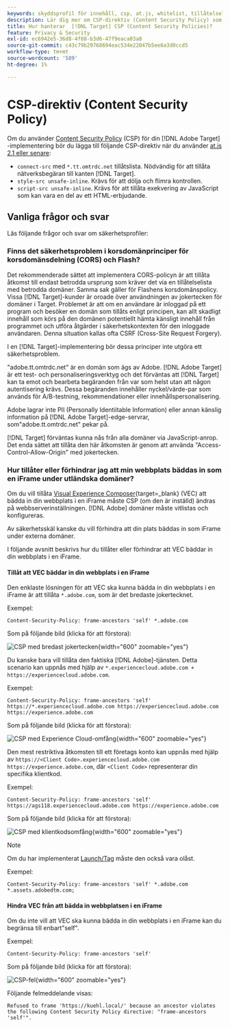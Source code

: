 ```yaml
---
keywords: skyddsprofil för innehåll, csp, at.js, whitelist, tillåtelselista, flimmer, pre-hide, prehidden, content security policy, iFrame, iframe
description: Lär dig mer om CSP-direktiv (Content Security Policy) som du bör lägga till när du använder  [!DNL Adobe Target].
title: Hur hanterar  [!DNL Target] CSP (Content Security Policies)?
feature: Privacy & Security
exl-id: ec6942e5-36d8-4f88-b3d6-47f9eaca03a8
source-git-commit: c43c79b29768694eac534e22047b5ee6a3d0ccd5
workflow-type: tm+mt
source-wordcount: '589'
ht-degree: 1%

---
```


# CSP-direktiv (Content Security Policy)

Om du använder [Content Security Policy](https://en.wikipedia.org/wiki/Content_Security_Policy) (CSP) för din [!DNL Adobe Target] -implementering bör du lägga till följande CSP-direktiv när du använder [ at.js 2.1 eller senare](../../implement/client-side/atjs/target-atjs-versions.md):

* `connect-src` med `*.tt.omtrdc.net` tillåtslista. Nödvändig för att tillåta nätverksbegäran till kanten [!DNL Target].
* `style-src unsafe-inline`. Krävs för att dölja och flimra kontrollen.
* `script-src unsafe-inline`. Krävs för att tillåta exekvering av JavaScript som kan vara en del av ett HTML-erbjudande.

## Vanliga frågor och svar

Läs följande frågor och svar om säkerhetsprofiler:

### Finns det säkerhetsproblem i korsdomänprinciper för korsdomänsdelning (CORS) och Flash?

Det rekommenderade sättet att implementera CORS-policyn är att tillåta åtkomst till endast betrodda ursprung som kräver det via en tillåtelselista med betrodda domäner. Samma sak gäller för Flashens korsdomänspolicy. Vissa [!DNL Target]-kunder är oroade över användningen av jokertecken för domäner i Target. Problemet är att om en användare är inloggad på ett program och besöker en domän som tillåts enligt principen, kan allt skadligt innehåll som körs på den domänen potentiellt hämta känsligt innehåll från programmet och utföra åtgärder i säkerhetskontexten för den inloggade användaren. Denna situation kallas ofta CSRF (Cross-Site Request Forgery).

I en [!DNL Target]-implementering bör dessa principer inte utgöra ett säkerhetsproblem.

&quot;adobe.tt.omtrdc.net&quot; är en domän som ägs av Adobe. [!DNL Adobe Target] är ett test- och personaliseringsverktyg och det förväntas att [!DNL Target] kan ta emot och bearbeta begäranden från var som helst utan att någon autentisering krävs. Dessa begäranden innehåller nyckel/värde-par som används för A/B-testning, rekommendationer eller innehållspersonalisering.

Adobe lagrar inte PII (Personally Identiitable Information) eller annan känslig information på [!DNL Adobe Target]-edge-servrar, som&quot;adobe.tt.omtrdc.net&quot; pekar på.

[!DNL Target] förväntas kunna nås från alla domäner via JavaScript-anrop. Det enda sättet att tillåta den här åtkomsten är genom att använda &quot;Access-Control-Allow-Origin&quot; med jokertecken.

### Hur tillåter eller förhindrar jag att min webbplats bäddas in som en iFrame under utländska domäner?

Om du vill tillåta [Visual Experience Composer](https://experienceleague.adobe.com/docs/target/using/experiences/vec/visual-experience-composer.html){target=_blank} (VEC) att bädda in din webbplats i en iFrame måste CSP (om den är inställd) ändras på webbserverinställningen. [!DNL Adobe] domäner måste vitlistas och konfigureras.

Av säkerhetsskäl kanske du vill förhindra att din plats bäddas in som iFrame under externa domäner.

I följande avsnitt beskrivs hur du tillåter eller förhindrar att VEC bäddar in din webbplats i en iFrame.

#### Tillåt att VEC bäddar in din webbplats i en iFrame

Den enklaste lösningen för att VEC ska kunna bädda in din webbplats i en iFrame är att tillåta `*.adobe.com`, som är det bredaste jokertecknet.

Exempel:

`Content-Security-Policy: frame-ancestors 'self' *.adobe.com`

Som på följande bild (klicka för att förstora):


![CSP med bredast jokertecken](/help/dev/before-implement/privacy/assets/csp-adobe.png){width="600" zoomable="yes"}

Du kanske bara vill tillåta den faktiska [!DNL Adobe]-tjänsten. Detta scenario kan uppnås med hjälp av `*.experiencecloud.adobe.com + https://experiencecloud.adobe.com`.

Exempel:

`Content-Security-Policy: frame-ancestors 'self' https://*.experiencecloud.adobe.com https://experiencecloud.adobe.com https://experience.adobe.com`

Som på följande bild (klicka för att förstora):

![CSP med Experience Cloud-omfång](/help/dev/before-implement/privacy/assets/csp-experiencecloud.png){width="600" zoomable="yes"}

Den mest restriktiva åtkomsten till ett företags konto kan uppnås med hjälp av `https://<Client Code>.experiencecloud.adobe.com https://experience.adobe.com`, där `<Client Code>` representerar din specifika klientkod.

Exempel:

`Content-Security-Policy: frame-ancestors 'self'  https://ags118.experiencecloud.adobe.com https://experience.adobe.com`

Som på följande bild (klicka för att förstora):

![CSP med klientkodsomfång](/help/dev/before-implement/privacy/assets/csp-clientcode.png){width="600" zoomable="yes"}

>[!NOTE]
>
>Om du har implementerat [Launch/Tag](/help/dev/implement/client-side/atjs/how-to-deployatjs/implement-target-using-adobe-launch.md) måste den också vara olåst.
>
>Exempel:
>
> `Content-Security-Policy: frame-ancestors 'self' *.adobe.com *.assets.adobedtm.com;`

#### Hindra VEC från att bädda in webbplatsen i en iFrame

Om du inte vill att VEC ska kunna bädda in din webbplats i en iFrame kan du begränsa till enbart&quot;self&quot;.

Exempel:

`Content-Security-Policy: frame-ancestors 'self'`

Som på följande bild (klicka för att förstora):

![CSP-fel](/help/dev/before-implement/privacy/assets/csp-error.png){width="600" zoomable="yes"}

Följande felmeddelande visas:

`Refused to frame 'https://kuehl.local/' because an ancestor violates the following Content Security Policy directive: "frame-ancestors 'self'".`

